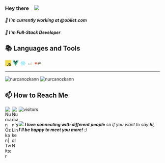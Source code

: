 ### Hey there <img src="https://media.giphy.com/media/hvRJCLFzcasrR4ia7z/giphy.gif" width="10px" height="10px"> <img src="https://media.giphy.com/media/mGcNjsfWAjY5AEZNw6/giphy.gif" width="50"></h2>

 ##### 🔭 I’m currently working at @obilet.com
 ##### 🌱 I'm Full-Stack Developer

## 📚 Languages and Tools
<code><img height="20" src="https://raw.githubusercontent.com/github/explore/80688e429a7d4ef2fca1e82350fe8e3517d3494d/topics/javascript/javascript.png"></code>
<code><img height="20" src="https://raw.githubusercontent.com/github/explore/80688e429a7d4ef2fca1e82350fe8e3517d3494d/topics/vue/vue.png"></code>
<code><img height="20" src="https://raw.githubusercontent.com/github/explore/80688e429a7d4ef2fca1e82350fe8e3517d3494d/topics/react/react.png"></code>
<code><img height="20" src="https://raw.githubusercontent.com/github/explore/80688e429a7d4ef2fca1e82350fe8e3517d3494d/topics/mysql/mysql.png"></code>
<code><img height="20" src="https://raw.githubusercontent.com/github/explore/80688e429a7d4ef2fca1e82350fe8e3517d3494d/topics/git/git.png"></code>

<hr />

<p align="left">
  <img align="center" " width="420" src="https://github-readme-stats.vercel.app/api?username=nurcanozkann&show_icons=true&theme=dark" alt="nurcanozkann" />
  <img align="center" height="165" src="https://github-readme-stats.vercel.app/api/top-langs/?username=nurcanozkann&layout=compact&hide=html&theme=dark" alt="nurcanozkann" />
</p>


## 📫 How to Reach Me
<a href="https://twitter.com/nurcnozknn">
  <img align="left" alt="Nurcan Özkan| Twitter" width="22px" src="https://raw.githubusercontent.com/peterthehan/peterthehan/master/assets/twitter.svg" />
</a>
<a href="https://www.linkedin.com/in/nurcanozkan/">
  <img align="left" alt="Nurcan's LinkedIN" width="22px" src="https://raw.githubusercontent.com/peterthehan/peterthehan/master/assets/linkedin.svg" />
</a>
                                
![visitors](https://visitor-badge.laobi.icu/badge?page_id=nurcanozkann)

##
<img src="https://media.giphy.com/media/LnQjpWaON8nhr21vNW/giphy.gif" width="60"> <em><b>I love connecting with different people</b> so if you want to say <b>hi, I'll be happy to meet you more!</b> :)</em>

